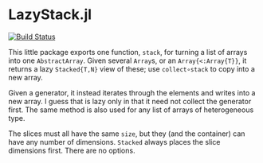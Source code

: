 # LazyStack.jl

[![Build Status](https://travis-ci.org/mcabbott/LazyStack.jl.svg?branch=master)](https://travis-ci.org/mcabbott/LazyStack.jl)

This little package exports one function, `stack`, for turning a list of arrays 
into one `AbstractArray`. Given several `Array`s, or an `Array{<:Array{T}}`, 
it returns a lazy `Stacked{T,N}` view of these; use `collect∘stack` to copy into a new array.

Given a generator, it instead iterates through the elements and writes into a new array.
I guess that is lazy only in that it need not collect the generator first.
The same method is also used for any list of arrays of heterogeneous type.

The slices must all have the same `size`, but they (and the container) 
can have any number of dimensions. `Stacked` always places the slice dimensions first.
There are no options.
